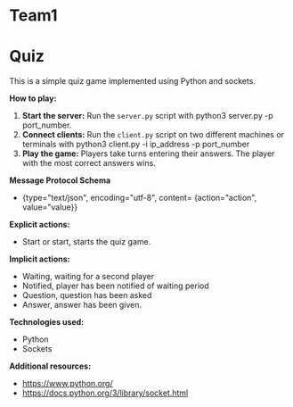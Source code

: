 # Team1

# Quiz

This is a simple quiz game implemented using Python and sockets.

**How to play:**
1. **Start the server:** Run the `server.py` script with python3 server.py -p port_number.
2. **Connect clients:** Run the `client.py` script on two different machines or terminals with python3 client.py -i ip_address -p port_number
3. **Play the game:** Players take turns entering their answers. The player with the most correct answers wins.

**Message Protocol Schema**
* {type="text/json", encoding="utf-8", content= {action="action", value="value}}

**Explicit actions:**
* Start or start, starts the quiz game.

**Implicit actions:**
* Waiting, waiting for a second player
* Notified, player has been notified of waiting period
* Question, question has been asked
* Answer, answer has been given.

**Technologies used:**
* Python
* Sockets

**Additional resources:**
* https://www.python.org/
* https://docs.python.org/3/library/socket.html
